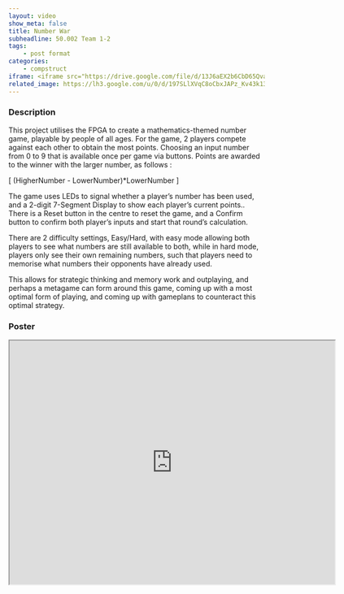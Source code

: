 ```yaml
---
layout: video
show_meta: false
title: Number War
subheadline: 50.002 Team 1-2
tags:
    - post format
categories:
    - compstruct
iframe: <iframe src="https://drive.google.com/file/d/13J6aEX2b6CbD65QvaikSV4gBGPKypXfk/preview" width="640" height="480"></iframe>
related_image: https://lh3.google.com/u/0/d/197SLlXVqC8oCbxJAPz_Kv43k134-0sD3=w300-h300-p-k-nu-iv1
---
```


  

### Description

This project utilises the FPGA to create a mathematics-themed number game, playable by people of all ages. For the game, 2 players compete against each other to obtain the most points. Choosing an input number from 0 to 9 that is available once per game via buttons. Points are awarded to the winner with the larger number, as follows :

[ (HigherNumber - LowerNumber)*LowerNumber ]

The game uses LEDs to signal whether a player’s number has been used, and a 2-digit 7-Segment Display to show each player’s current points.. There is a Reset button in the centre to reset the game, and a Confirm button to confirm both player’s inputs and start that round’s calculation.

There are 2 difficulty settings, Easy/Hard, with easy mode allowing both players to see what numbers are still available to both, while in hard mode, players only see their own remaining numbers, such that players need to memorise what numbers their opponents have already used.

This allows for strategic thinking and memory work and outplaying, and perhaps a metagame can form around this game, coming up with a most optimal form of playing, and coming up with gameplans to counteract this optimal strategy.

### Poster

<iframe src="https://drive.google.com/file/d/197SLlXVqC8oCbxJAPz_Kv43k134-0sD3/preview" width="640" height="480"></iframe>
